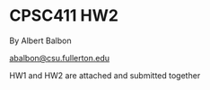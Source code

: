 # CPSC411 HW2
By Albert Balbon

abalbon@csu.fullerton.edu

HW1 and HW2 are attached and submitted together
